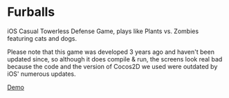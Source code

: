 Furballs
========

iOS Casual Towerless Defense Game, plays like Plants vs. Zombies featuring cats and dogs.

Please note that this game was developed 3 years ago and haven't been updated since, so although it does compile & run, the screens look real bad because the code and the version of Cocos2D we used were outdated by iOS' numerous updates.

[Demo](https://www.youtube.com/watch?v=LxiIJ4mD6po&list=UUeRdG9z0pLJ_gUtQcMSpTWA&index=8&feature=plcp)